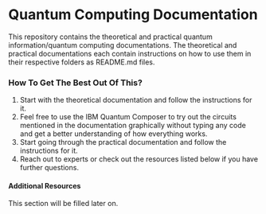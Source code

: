 # Quantum Computing Documentation

This repository contains the theoretical and practical quantum information/quantum computing documentations. The theoretical and practical documentations each contain instructions on how to use them in their respective folders as README.md files.

### How To Get The Best Out Of This?

1) Start with the theoretical documentation and follow the instructions for it.
2) Feel free to use the IBM Quantum Composer to try out the circuits mentioned in the documentation graphically without typing any code and get a better understanding of how everything works.
3) Start going through the practical documentation and follow the instructions for it.
4) Reach out to experts or check out the resources listed below if you have further questions.



#### Additional Resources

This section will be filled later on.
